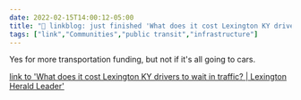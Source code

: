 ```yaml
---
date: 2022-02-15T14:00:12-05:00
title: "🔗 linkblog: just finished 'What does it cost Lexington KY drivers to wait in traffic? | Lexington Herald Leader'"
tags: ["link","Communities","public transit","infrastructure"]
---
```

Yes for more transportation funding, but not if it's all going to cars.
 
[link to 'What does it cost Lexington KY drivers to wait in traffic? | Lexington Herald Leader'](https://www.kentucky.com/news/local/counties/fayette-county/article258418128.html)
